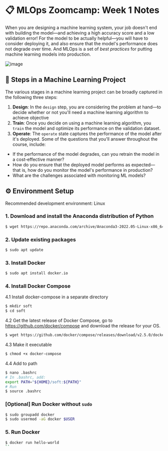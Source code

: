 # 📋 MLOps Zoomcamp: Week 1 Notes

When you are designing a machine learning system, your job doesn't end with building the model—and achieving a high accuracy score and a low validation error! For the model to be actually helpful—you will have to consider deploying it, and also ensure that the model's performance does not degrade over time. And MLOps is a set of *best practices* for putting machine learning models into production.

![image](https://user-images.githubusercontent.com/47279635/168582280-52820583-d0bb-4b46-add4-b2fa4c09bc1b.png)

## 🎯 Steps in a Machine Learning Project
The various stages in a machine learning project can be broadly captured in the following three steps:
1. **Design**: In the `design` step, you are considering the problem at hand—to decide whether or not you'll need a machine learning algorithm to achieve objective 
2. **Train**: Once you decide on using a machine learning algorithm, you `train` the model and optimize its performance on the validation dataset.
3. **Operate**: The `operate` state captures the performance of the model after it's deployed. Some of the questions that you'll answer throughout the course, include:
  - If the performance of the model degrades, can you retrain the model in a cost-effective manner?
  - How do you ensure that the deployed model performs as expected—that is, how do you monitor the model's performance in production?
  - What are the challenges associated with monitoring ML models?

## ⚙ Environment Setup

Recommended development environment: Linux

### 1. Download and install the Anaconda distribution of Python
```sh
$ wget https://repo.anaconda.com/archive/Anaconda3-2022.05-Linux-x86_64.sh

```

### 2. Update existing packages
```sh
$ sudo apt update
```
### 3. Install Docker
```sh
$ sudo apt install docker.io
```

### 4. Install Docker Compose

4.1 Install docker-compose in a separate directory
```sh
$ mkdir soft
$ cd soft
```

4.2 Get the latest release of Docker Compose, go to https://github.com/docker/compose and download the release for your OS.

```sh
$ wget https://github.com/docker/compose/releases/download/v2.5.0/docker-compose-linux-x86_64 -O docker-compose
```
4.3 Make it executable
```sh
$ chmod +x docker-compose
```
4.4 Add to path
```sh
$ nano .bashrc
# In .bashrc, add:
export PATH="${HOME}/soft:${PATH}"
# Run
$ source .bashrc
```

### [Optional] Run Docker without `sudo`
```sh
$ sudo groupadd docker
$ sudo usermod -aG docker $USER
```
### 5. Run Docker
```sh
$ docker run hello-world
``
